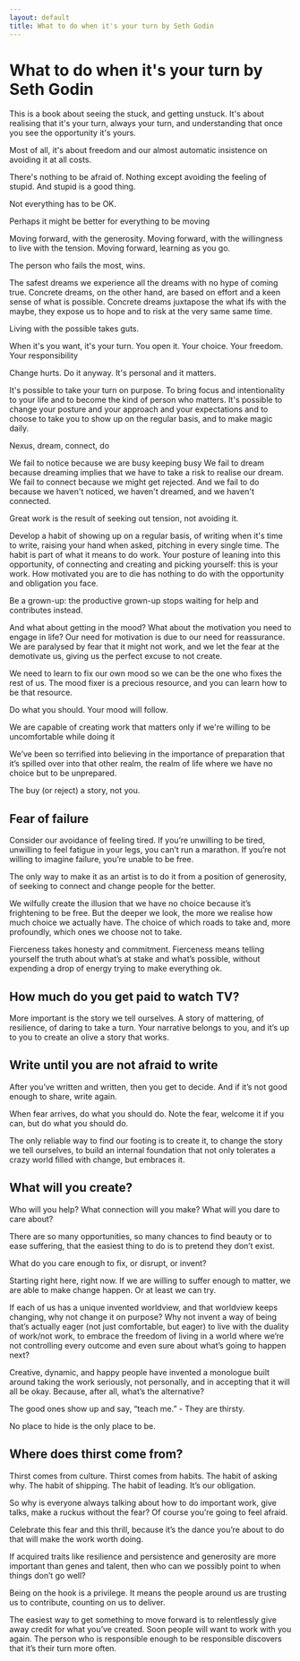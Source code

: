 ```yaml
---
layout: default
title: What to do when it's your turn by Seth Godin
---
```


# What to do when it's your turn by Seth Godin

This is a book about seeing the stuck, and getting unstuck. It's about realising that it's your turn, always your turn, and understanding that once you see the opportunity it's yours.

Most of all, it's about freedom and our almost automatic insistence on avoiding it at all costs.

There's nothing to be afraid of. Nothing except avoiding the feeling of stupid. And stupid is a good thing.

Not everything has to be OK.

Perhaps it might be better for everything to be moving

Moving forward, with the generosity. Moving forward, with the willingness to live with the tension. Moving forward, learning as you go.

The person who fails the most, wins.

The safest dreams we experience all the dreams with no hype of coming true.
Concrete dreams, on the other hand, are based on effort and a keen sense of what is possible. Concrete dreams juxtapose the what ifs with the maybe, they expose  us to hope and to risk at the very same same time.

Living with the possible takes guts.

When it's you want, it's your turn. You open it. Your choice. Your freedom. Your responsibility

Change hurts. Do it anyway. It's personal and it matters.

It's possible to take your turn on purpose. To bring focus and intentionality to your life and to become the kind of person who matters.
It's possible to change your posture and your approach and your expectations and to choose to take you to show up on the regular basis, and to make magic daily.

Nexus, dream, connect, do

We fail to notice because we are busy keeping busy
We fail to dream because dreaming implies that we have to take a risk to realise our dream.
We fail to connect because we might get rejected.
And we fail to do because we haven't noticed, we haven't dreamed, and we haven't connected.

Great work is the result of seeking out tension, not avoiding it.

Develop a habit of showing up on a regular basis, of writing when it's time to write, raising your hand when asked, pitching in every single time. The habit is part of what it means to do work. Your posture of leaning into this opportunity, of connecting and creating and picking yourself: this is your work. How motivated you are to die has nothing to do with the opportunity and obligation you face.

Be a grown-up: the productive grown-up stops waiting for help and contributes  instead.

And what about getting in the mood? What about the motivation you need to engage in life? Our need for motivation is due to our need for reassurance. We are paralysed by fear that it might not work, and we let the fear at the demotivate us, giving us the perfect excuse to not create.

We need to learn to fix our own mood so we can be the one who fixes the rest of us. The mood fixer is a precious resource, and you can learn how to be that resource.

Do what you should. Your mood will follow.

We are capable of creating work that matters only if we're willing to be uncomfortable while doing it

We’ve been so terrified into believing in the importance of preparation that it’s spilled over into that other realm, the realm of life where we have no choice but to be unprepared.

The buy (or reject) a story, not you.

## Fear of failure
Consider our avoidance of feeling tired. If you’re unwilling to be tired, unwilling to feel fatigue in your legs, you can’t run a marathon.
If you’re not willing to imagine failure, you’re unable to be free.

The only way to make it as an artist is to do it from a position of generosity, of seeking to connect and change people for the better.

We wilfully create the illusion that we have no choice because it’s frightening to be free. But the deeper we look, the more we realise how much choice we actually have. The choice of which roads to take and, more profoundly, which ones we choose not to take.

Fierceness takes honesty and commitment. Fierceness means telling yourself the truth about what’s at stake and what’s possible, without expending a drop of energy trying to make everything ok.

## How much do you get paid to watch TV?

More important is the story we tell ourselves. A story of mattering, of resilience, of daring to take a turn. Your narrative belongs to you, and it’s up to you to create an olive a story that works.

## Write until you are not afraid to write
After you’ve written and written, then you get to decide. And if it’s not good enough to share, write again.

When fear arrives, do what you should do. Note the fear, welcome it if you can, but do what you should do.

The only reliable way to find our footing is to create it, to change the story we tell ourselves, to build an internal foundation that not only tolerates a crazy world filled with change, but embraces it.

## What will you create?
Who will you help?
What connection will you make?
What will you dare to care about?

There are so many opportunities, so many chances to find beauty or to ease suffering, that the easiest thing to do is to pretend they don’t exist.

What do you care enough to fix, or disrupt, or invent?

Starting right here, right now. If we are willing to suffer enough to matter, we are able to make change happen. Or at least we can try.

If each of us has a unique invented worldview, and that worldview keeps changing, why not change it on purpose? Why not invent a way of being that’s actually eager (not just comfortable, but eager) to live with the duality of work/not work, to embrace the freedom of living in a world where we’re not controlling every outcome and even sure about what’s going to happen next?

Creative, dynamic, and happy people have invented a monologue built around taking the work seriously, not personally, and in accepting that it will all be okay. Because, after all, what’s the alternative?

The good ones show up and say, “teach me.” - They are thirsty.

No place to hide is the only place to be.

## Where does thirst come from?
Thirst comes from culture.
Thirst comes from habits. The habit of asking why. The habit of shipping. The habit of leading.
It’s our obligation.

So why is everyone always talking about how to do important work, give talks, make a ruckus without the fear? Of course you’re going to feel afraid.

Celebrate this fear and this thrill, because it’s the dance you’re about to do that will make the work worth doing.

If acquired traits like resilience and persistence and generosity are more important than genes and talent, then who can we possibly point to when things don’t go well?

Being on the hook is a privilege. It means the people around us are trusting us to contribute, counting on us to deliver.

The easiest way to get something to move forward is to relentlessly give away credit for what you’ve created.
Soon people will want to work with you again.
The person who is responsible enough to be responsible discovers that it’s their turn more often.
